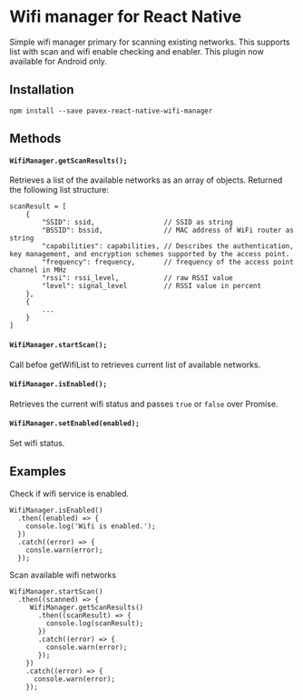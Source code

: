 # Wifi manager for React Native

Simple wifi manager primary for scanning existing networks. This supports list with scan and wifi enable checking and enabler.
This plugin now available for Android only.


## Installation

```
npm install --save pavex-react-native-wifi-manager
```

## Methods

#### `WifiManager.getScanResults();` 

Retrieves a list of the available networks as an array of objects.
Returned the following list structure:

    scanResult = [
        {   
            "SSID": ssid,                 // SSID as string
            "BSSID": bssid,               // MAC address of WiFi router as string
            "capabilities": capabilities, // Describes the authentication, key management, and encryption schemes supported by the access point.
            "frequency": frequency,       // frequency of the access point channel in MHz
            "rssi": rssi_level,           // raw RSSI value
            "level": signal_level         // RSSI value in percent
        },
        {
            ...
        }
    ]


#### `WifiManager.startScan();` 

Call befoe getWifiList to retrieves current list of available networks.

#### `WifiManager.isEnabled();` 

Retrieves the current wifi status and passes `true` or `false` over Promise.

#### `WifiManager.setEnabled(enabled);` 

Set wifi status.


## Examples

Check if wifi service is enabled.
```
WifiManager.isEnabled()
  .then((enabled) => {
    console.log('Wifi is enabled.');
  })
  .catch((error) => {
    consle.warn(error);
  });
```

Scan available wifi networks

```
WifiManager.startScan()
  .then((scanned) => {
     WifiManager.getScanResults()
       .then((scanResult) => {
         console.log(scanResult);
       })
       .catch((error) => {
         console.warn(error);
       });
    })
    .catch((error) => {
      console.warn(error);
    });
```
